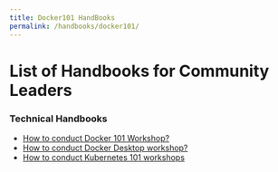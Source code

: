 ```yaml
---
title: Docker101 HandBooks
permalink: /handbooks/docker101/
---
```


# List of Handbooks for Community Leaders

### Technical Handbooks

 - [How to conduct Docker 101 Workshop?]()
 - [How to conduct Docker Desktop workshop?]()
 - [How to conduct Kubernetes 101 workshops]()

